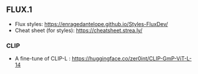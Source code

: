 ## FLUX.1

- Flux styles: https://enragedantelope.github.io/Styles-FluxDev/   
- Cheat sheet (for styles): https://cheatsheet.strea.ly/   


### CLIP

- A fine-tune of CLIP-L : https://huggingface.co/zer0int/CLIP-GmP-ViT-L-14
